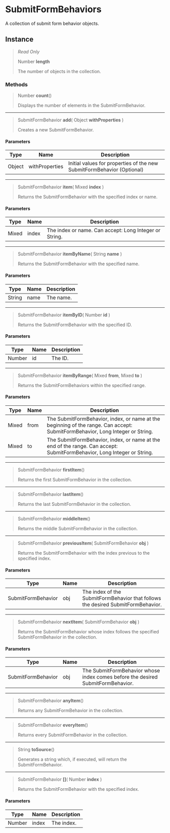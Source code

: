 # SubmitFormBehaviors
A collection of submit form behavior objects.

## Instance
> *Read Only* 
> 
> Number **length** 
>
> The number of objects in the collection.

### Methods
> Number **count**()
> 
> Displays the number of elements in the SubmitFormBehavior.
*** 
> SubmitFormBehavior **add**( Object **withProperties** )
> 
> Creates a new SubmitFormBehavior.
#### Parameters
| Type | Name | Description |
|---|---|---|
| Object | withProperties | Initial values for properties of the new SubmitFormBehavior (Optional) |

*** 
> SubmitFormBehavior **item**( Mixed **index** )
> 
> Returns the SubmitFormBehavior with the specified index or name.
#### Parameters
| Type | Name | Description |
|---|---|---|
| Mixed | index | The index or name. Can accept: Long Integer or String. |

*** 
> SubmitFormBehavior **itemByName**( String **name** )
> 
> Returns the SubmitFormBehavior with the specified name.
#### Parameters
| Type | Name | Description |
|---|---|---|
| String | name | The name. |

*** 
> SubmitFormBehavior **itemByID**( Number **id** )
> 
> Returns the SubmitFormBehavior with the specified ID.
#### Parameters
| Type | Name | Description |
|---|---|---|
| Number | id | The ID. |

*** 
> SubmitFormBehavior **itemByRange**( Mixed **from**, Mixed **to** )
> 
> Returns the SubmitFormBehaviors within the specified range.
#### Parameters
| Type | Name | Description |
|---|---|---|
| Mixed | from | The SubmitFormBehavior, index, or name at the beginning of the range. Can accept: SubmitFormBehavior, Long Integer or String. |
| Mixed | to | The SubmitFormBehavior, index, or name at the end of the range. Can accept: SubmitFormBehavior, Long Integer or String. |

*** 
> SubmitFormBehavior **firstItem**()
> 
> Returns the first SubmitFormBehavior in the collection.
*** 
> SubmitFormBehavior **lastItem**()
> 
> Returns the last SubmitFormBehavior in the collection.
*** 
> SubmitFormBehavior **middleItem**()
> 
> Returns the middle SubmitFormBehavior in the collection.
*** 
> SubmitFormBehavior **previousItem**( SubmitFormBehavior **obj** )
> 
> Returns the SubmitFormBehavior with the index previous to the specified index.
#### Parameters
| Type | Name | Description |
|---|---|---|
| SubmitFormBehavior | obj | The index of the SubmitFormBehavior that follows the desired SubmitFormBehavior. |

*** 
> SubmitFormBehavior **nextItem**( SubmitFormBehavior **obj** )
> 
> Returns the SubmitFormBehavior whose index follows the specified SubmitFormBehavior in the collection.
#### Parameters
| Type | Name | Description |
|---|---|---|
| SubmitFormBehavior | obj | The SubmitFormBehavior whose index comes before the desired SubmitFormBehavior. |

*** 
> SubmitFormBehavior **anyItem**()
> 
> Returns any SubmitFormBehavior in the collection.
*** 
> SubmitFormBehavior **everyItem**()
> 
> Returns every SubmitFormBehavior in the collection.
*** 
> String **toSource**()
> 
> Generates a string which, if executed, will return the SubmitFormBehavior.
*** 
> SubmitFormBehavior **[]**( Number **index** )
> 
> Returns the SubmitFormBehavior with the specified index.
#### Parameters
| Type | Name | Description |
|---|---|---|
| Number | index | The index. |


